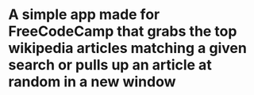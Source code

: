 # A simple app made for FreeCodeCamp that grabs the top wikipedia articles matching a given search or pulls up an article at random in a new window
